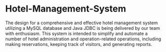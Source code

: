 # Hotel-Management-System

The design for a comprehensive and effective hotel management system utilizing a MySQL database and Java JDBC is being delivered by our team with enthusiasm. This system is intended to simplify and automate a number of hotel administration and operation-related operations, including making reservations, keeping track of visitors, and generating reports. 
